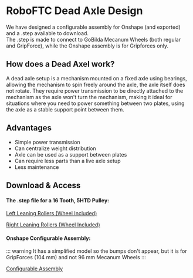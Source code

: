 # RoboFTC Dead Axle Design

We have designed a configurable assembly for Onshape (and exported) and a .step available to download.  
The .step is made to connect to GoBilda Mecanum Wheels (both regular and GripForce), while the Onshape assembly is for Gripforces only.

## How does a Dead Axel work?

A dead axle setup is a mechanism mounted on a fixed axle using bearings, allowing the mechanism to spin freely around the axle, the axle itself does not rotate.
They require power transmission to be directly attached to the mechanism as the axle won't turn the mechanism, making it ideal for situations where you need to power something between two plates, using the axle as a stable support point between them. 

## Advantages
- Simple power transmission
- Can centralize weight distribution
- Axle can be used as a support between plates
- Can require less parts than a live axle setup
- Less maintenance

## Download & Access

#### The .step file for a 16 Tooth, 5HTD Pulley:

<a href="../downloads/Dead Axle Left.step" download>Left Leaning Rollers (Wheel Included)</a>  

<a href="../downloads/Dead Axle Right.step" download>Right Leaning Rollers (Wheel Included)</a>

#### Onshape Configurable Assembly:

::: warning
It has a simplified model so the bumps don't appear, but it is for GripForces (104 mm) and not 96 mm Mecanum Wheels
:::

<a href="https://cad.onshape.com/documents/0406b30e98571c0ecc7d85f4/w/5bea0ad9100f4044bc1e8e2e/e/d90d81c9b9977bbb36567fab?configuration=toothcount%3D24.0&renderMode=0&uiState=679484806b54ec3d0030d910">Configurable Assembly</a>
